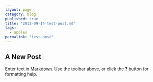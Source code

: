 ```yaml
---
layout: page
category: blog
published: true
title: "2013-09-14-test-post.md"
tags: 
  - apples
permalink: "test-post"
---
```


## A New Post

Enter text in [Markdown](http://daringfireball.net/projects/markdown/). Use the toolbar above, or click the **?** button for formatting help.
